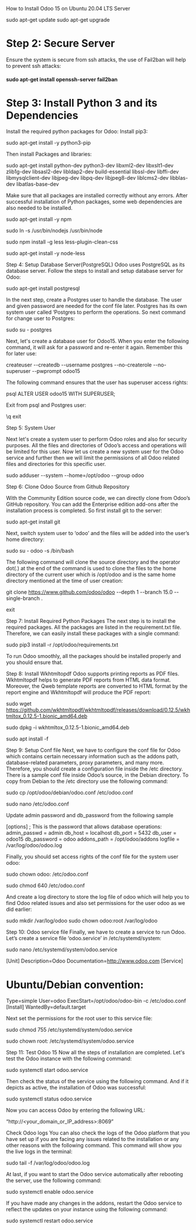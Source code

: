 How to Install Odoo 15 on Ubuntu 20.04 LTS Server

sudo apt-get update
sudo apt-get upgrade


<h1>Step 2: Secure Server</h1>
Ensure the system is secure from ssh attacks, the use of Fail2ban will help to prevent ssh attacks:

<h4>sudo apt-get install openssh-server fail2ban</h4>

<h1>Step 3: Install Python 3 and its Dependencies</h1>

Install the required python packages for Odoo:
Install pip3:

sudo apt-get install -y python3-pip


Then install Packages and libraries:

sudo apt-get install python-dev python3-dev libxml2-dev libxslt1-dev zlib1g-dev libsasl2-dev libldap2-dev build-essential libssl-dev libffi-dev libmysqlclient-dev libjpeg-dev libpq-dev libjpeg8-dev liblcms2-dev libblas-dev libatlas-base-dev

Make sure that all packages are installed correctly without any errors. After successful installation of Python packages, some web dependencies are also needed to be installed. 


sudo apt-get install -y npm

sudo ln -s /usr/bin/nodejs /usr/bin/node

sudo npm install -g less less-plugin-clean-css

sudo apt-get install -y node-less

Step 4: Setup Database Server(PostgreSQL)
Odoo uses PostgreSQL as its database server. Follow the steps to install and setup database server for Odoo:


sudo apt-get install postgresql



In the next step, create a Postgres user to handle the database. The user and given password are needed for the conf file later.
Postgres has its own system user called ‘Postgres to perform the operations. So next command for change user to Postgres:


sudo su - postgres

Next, let's create a database user for Odoo15. When you enter the following command, it will ask for a password and re-enter it again. Remember this for later use:



createuser --createdb --username postgres --no-createrole --no-superuser --pwprompt odoo15




The following command ensures that the user has superuser access rights:


psql
ALTER USER odoo15 WITH SUPERUSER;


Exit from psql and Postgres user:

\q
exit


Step 5: System User

Next let's create a system user to perform Odoo roles and also for security purposes. All the files and directories of Odoo’s access and operations will be limited for this user. 
Now let us create a new system user for the Odoo service and further then we will limit the permissions of all Odoo related files and directories for this specific user.


sudo adduser --system --home=/opt/odoo --group odoo


Step 6: Clone Odoo Source from Github Repository

With the Community Edition source code, we can directly clone from Odoo’s GitHub repository. You can add the Enterprise edition add-ons after the installation process is completed.
So first install git to the server:

sudo apt-get install git

Next, switch system user to ‘odoo’ and the files will be added into the user’s home directory:

sudo su - odoo -s /bin/bash


The following command will clone the source directory and the operator dot(.) at the end of the command is used to clone the files to the home directory of the current user which is /opt/odoo and is the same home directory mentioned at the time of user creation:

git clone https://www.github.com/odoo/odoo --depth 1 --branch 15.0 --single-branch .

exit


Step 7: Install Required Python Packages
The next step is to install the required packages. All the packages are listed in the requirement.txt file. Therefore, we can easily install these packages with a single command:

sudo pip3 install -r /opt/odoo/requirements.txt


To run Odoo smoothly, all the packages should be installed properly and you should ensure that.




Step 8: Install Wkhtmltopdf
Odoo supports printing reports as PDF files. Wkhtmltopdf helps to generate PDF reports from HTML data format. Moreover, the Qweb template reports are converted to HTML format by the report engine and Wkhtmltopdf will produce the PDF report:



sudo wget https://github.com/wkhtmltopdf/wkhtmltopdf/releases/download/0.12.5/wkhtmltox_0.12.5-1.bionic_amd64.deb

sudo dpkg -i wkhtmltox_0.12.5-1.bionic_amd64.deb

sudo apt install -f

Step 9: Setup Conf file
Next, we have to configure the conf file for Odoo which contains certain necessary information such as the addons path, database-related parameters, proxy parameters, and many more. 
Therefore, you should create a configuration file inside the /etc directory. There is a sample conf file inside Odoo’s source, in the Debian directory. To copy from Debian to the /etc directory use the following command:

sudo cp /opt/odoo/debian/odoo.conf /etc/odoo.conf


sudo nano /etc/odoo.conf

Update admin password and db_password from the following sample

[options]
   ; This is the password that allows database operations:
   admin_passwd = admin
   db_host = localhost
   db_port = 5432
   db_user = odoo15
   db_password = odoo
   addons_path = /opt/odoo/addons
   logfile = /var/log/odoo/odoo.log


Finally, you should set access rights of the conf file for the system user odoo:

sudo chown odoo: /etc/odoo.conf

sudo chmod 640 /etc/odoo.conf

And create a log directory to store the log file of odoo which will help you to find Odoo related issues and also set permissions for the user odoo as we did earlier:


sudo mkdir /var/log/odoo
sudo chown odoo:root /var/log/odoo


Step 10: Odoo service file
Finally, we have to create a service to run Odoo. Let’s create a service file ‘odoo.service’ in /etc/systemd/system:



sudo nano /etc/systemd/system/odoo.service

[Unit]
   Description=Odoo
   Documentation=http://www.odoo.com
   [Service]
   # Ubuntu/Debian convention:
   Type=simple
   User=odoo
   ExecStart=/opt/odoo/odoo-bin -c /etc/odoo.conf
   [Install]
   WantedBy=default.target



Next set the permissions for the root user to this service file:


sudo chmod 755 /etc/systemd/system/odoo.service

sudo chown root: /etc/systemd/system/odoo.service

Step 11: Test Odoo 15
Now all the steps of installation are completed. Let's test the Odoo instance with the following command:

sudo systemctl start odoo.service


Then check the status of the service using the following command. And if it depicts as active, the installation of Odoo was successful:


sudo systemctl status odoo.service


Now you can access Odoo by entering the following URL:

“http://<your_domain_or_IP_address>:8069”


Check Odoo logs
You can also check the logs of the Odoo platform that you have set up if you are facing any issues related to the installation or any other reasons with the following command. This command will show you the live logs in the terminal:


sudo tail -f /var/log/odoo/odoo.log




At last, if you want to start the Odoo service automatically after rebooting the server, use the following command:


sudo systemctl enable odoo.service

If you have made any changes in the addons, restart the Odoo service to reflect the updates on your instance using the following command:


sudo systemctl restart odoo.service







